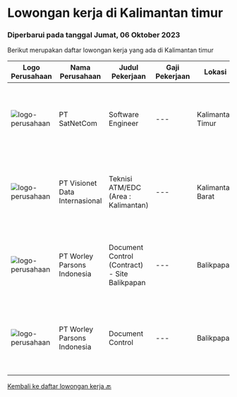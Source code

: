 
  # Lowongan kerja di Kalimantan timur

  ### Diperbarui pada tanggal Jumat, 06 Oktober 2023

  Berikut merupakan daftar lowongan kerja yang ada di Kalimantan timur

  |Logo Perusahaan | Nama Perusahaan | Judul Pekerjaan | Gaji Pekerjaan | Lokasi | Deskripsi | Tanggal diunggah | Pranala |
  | -------------- | --------------- | --------------- | --------- | --------- | -------------- | ------- | ----------- |
  |![logo-perusahaan](https://image-service-cdn.seek.com.au/6108f58b8d52b8e5523830ee4b11d6074377e515/ee4dce1061f3f616224767ad58cb2fc751b8d2dc)|PT SatNetCom|Software Engineer|---|Kalimantan Timur|Skills :·      Good in English writing, reading, and speaking·      Proficient in C#/Java/Android application development with a good knowledge of its...|Jumat, 22 September 2023|https://www.jobstreet.co.id/id/job/software-engineer-4477846?token=0~90c2ad5f-adac-4508-ab97-756eb8476869&sectionRank=1&jobId=jobstreet-id-job-4477846|
|![logo-perusahaan](https://image-service-cdn.seek.com.au/84d23b3586ee4efd70ea62878095fcc6b1639e33/ee4dce1061f3f616224767ad58cb2fc751b8d2dc)|PT Visionet Data Internasional|Teknisi ATM/EDC (Area : Kalimantan)|---|Kalimantan Barat|*) Menangani kebutuhan pelanggan di lokasi pelanggan agar terpenuhi SLA yang telah ditentukan.*) Menganalisa problem/case dengan akurat untuk...|Selasa, 12 September 2023|https://www.jobstreet.co.id/id/job/teknisi-atm-edc-area-%3A-kalimantan-4466719?token=0~90c2ad5f-adac-4508-ab97-756eb8476869&sectionRank=2&jobId=jobstreet-id-job-4466719|
|![logo-perusahaan](https://image-service-cdn.seek.com.au/534b1819cb3698a40305e0acf242315453dfde06/ee4dce1061f3f616224767ad58cb2fc751b8d2dc)|PT Worley Parsons Indonesia|Document Control (Contract) - Site Balikpapan|---|Balikpapan|Company: Worley:  IDN-Balikpapan:  Project Records &amp; Information Management:  Full-timeEmployment Type:  EmployeeJob Level:  Experienced:  Sep 21,...|Selasa, 26 September 2023|https://www.jobstreet.co.id/id/job/document-control-contract-site-balikpapan-1037048014?token=0~90c2ad5f-adac-4508-ab97-756eb8476869&sectionRank=3&jobId=jobstreet-id-job-1037048014|
|![logo-perusahaan](https://image-service-cdn.seek.com.au/534b1819cb3698a40305e0acf242315453dfde06/ee4dce1061f3f616224767ad58cb2fc751b8d2dc)|PT Worley Parsons Indonesia|Document Control|---|Balikpapan|Company: Worley:  IDN-Balikpapan:  Project Records &amp; Information Management:  Full-timeEmployment Type:  EmployeeJob Level:  Experienced:  Sep 21,...|Kamis, 21 September 2023|https://www.jobstreet.co.id/id/job/document-control-1037008465?token=0~90c2ad5f-adac-4508-ab97-756eb8476869&sectionRank=4&jobId=jobstreet-id-job-1037008465|


  [Kembali ke daftar lowongan kerja 🔙](../README.md#daftar-lowongan-kerja)
  
